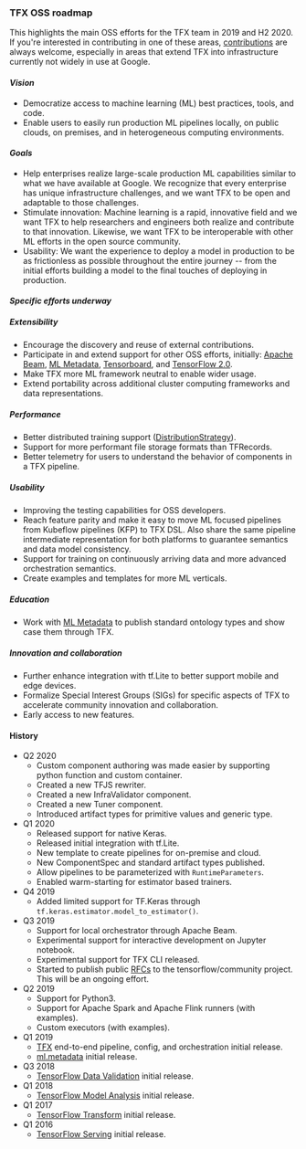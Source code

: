 ### TFX OSS roadmap
This highlights the main OSS efforts for the TFX team in 2019 and H2 2020. If
you're interested in contributing in one of these areas,
[contributions](https://github.com/tensorflow/tfx/blob/master/CONTRIBUTING.md)
are always welcome, especially in areas that extend TFX into infrastructure
currently not widely in use at Google.

#### _Vision_
*   Democratize access to machine learning (ML) best practices, tools, and code.
*   Enable users to easily run production ML pipelines locally, on public
    clouds, on premises, and in heterogeneous computing environments.

#### _Goals_
*   Help enterprises realize large-scale production ML capabilities similar to
what we have available at Google.  We recognize that every enterprise has unique
infrastructure challenges, and we want TFX to be open and adaptable to those
challenges.
*   Stimulate innovation: Machine learning is a rapid, innovative field and we
want TFX to help researchers and engineers both realize and contribute to that
innovation.  Likewise, we want TFX to be interoperable with other ML efforts in
the open source community.
*   Usability: We want the experience to deploy a model in production to be as
frictionless as possible throughout the entire journey -- from the initial
efforts building a model to the final touches of deploying in production.

#### _Specific efforts underway_

##### Extensibility
*   Encourage the discovery and reuse of external contributions.
*   Participate in and extend support for other OSS efforts, initially:
[Apache Beam](https://beam.apache.org/),
[ML Metadata](https://www.tensorflow.org/tfx/guide/mlmd),
[Tensorboard](https://www.tensorflow.org/guide/summaries_and_tensorboard), and
[TensorFlow 2.0](https://www.tensorflow.org/versions/r2.0/api_docs/).
*   Make TFX more ML framework neutral to enable wider usage.
*   Extend portability across additional cluster computing frameworks and data
representations.

##### Performance
*   Better distributed training support
([DistributionStrategy](https://www.tensorflow.org/guide/distribute_strategy)).
*   Support for more performant file storage formats than TFRecords.
*   Better telemetry for users to understand the behavior of components in a
TFX pipeline.

##### Usability
*   Improving the testing capabilities for OSS developers.
*   Reach feature parity and make it easy to move ML focused pipelines from
    Kubeflow pipelines (KFP) to TFX DSL. Also share the same pipeline
    intermediate representation for both platforms to guarantee semantics and
    data model consistency.
*   Support for training on continuously arriving data and more advanced
    orchestration semantics.
*   Create examples and templates for more ML verticals.

##### Education
*   Work with [ML Metadata](https://www.tensorflow.org/tfx/guide/mlmd) to
    publish standard ontology types and show case them through TFX.

##### Innovation and collaboration
*   Further enhance integration with tf.Lite to better support mobile and edge
devices.
*   Formalize Special Interest Groups (SIGs) for specific aspects of TFX to
accelerate community innovation and collaboration.
*   Early access to new features.

#### History
*   Q2 2020
    *   Custom component authoring was made easier by supporting python function
        and custom container.
    *   Created a new TFJS rewriter.
    *   Created a new InfraValidator component.
    *   Created a new Tuner component.
    *   Introduced artifact types for primitive values and generic type.
*   Q1 2020
    *   Released support for native Keras.
    *   Released initial integration with tf.Lite.
    *   New template to create pipelines for on-premise and cloud.
    *   New ComponentSpec and standard artifact types published.
    *   Allow pipelines to be parameterized with `RuntimeParameters`.
    *   Enabled warm-starting for estimator based trainers.
*   Q4 2019
    *   Added limited support for TF.Keras through
        `tf.keras.estimator.model_to_estimator()`.
*   Q3 2019
    *   Support for local orchestrator through Apache Beam.
    *   Experimental support for interactive development on Jupyter notebook.
    *   Experimental support for TFX CLI released.
    *   Started to publish public [RFCs](
        https://github.com/tensorflow/community/tree/master/rfcs)
        to the tensorflow/community project. This will be an ongoing effort.
*   Q2 2019
    *   Support for Python3.
    *   Support for Apache Spark and Apache Flink runners (with examples).
    *   Custom executors (with examples).
*   Q1 2019
    *   [TFX](https://www.tensorflow.org/tfx/guide) end-to-end pipeline,
config, and orchestration initial release.
    *   [ml.metadata](https://www.tensorflow.org/tfx/guide/mlmd) initial
release.
*   Q3 2018
    *   [TensorFlow Data Validation](https://www.tensorflow.org/tfx/guide/tfdv)
initial release.
*   Q1 2018
    *   [TensorFlow Model Analysis](https://www.tensorflow.org/tfx/guide/tfma)
initial release.
*   Q1 2017
    *   [TensorFlow Transform](https://www.tensorflow.org/tfx/guide/tft)
initial release.
*   Q1 2016
    *   [TensorFlow Serving](https://www.tensorflow.org/tfx/guide/serving)
initial release.
